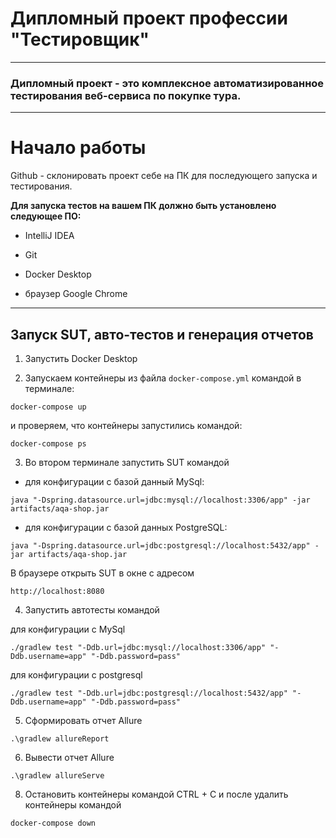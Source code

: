 #  Дипломный проект профессии "Тестировщик"
___
### Дипломный проект - это комплексное автоматизированное тестирования веб-сервиса по покупке тура.
___

# Начало работы

Github - склонировать проект себе на ПК для последующего запуска и тестирования.

**Для запуска тестов на вашем ПК должно быть установлено следующее ПО:**

* IntelliJ IDEA

* Git

* Docker Desktop

* браузер Google Chrome 

___
## Запуск SUT, авто-тестов и генерация отчетов

1. Запустить Docker Desktop

2. Запускаем контейнеры из файла `docker-compose.yml` командой в терминале:

```
docker-compose up
```

и проверяем, что контейнеры запустились командой:

```
docker-compose ps
```
3. Во втором терминале запустить SUT командой

- для конфигурации с базой данный MySql:

```
java "-Dspring.datasource.url=jdbc:mysql://localhost:3306/app" -jar artifacts/aqa-shop.jar
```

- для конфигурации с базой данных PostgreSQL:

```
java "-Dspring.datasource.url=jdbc:postgresql://localhost:5432/app" -jar artifacts/aqa-shop.jar
```

В браузере открыть SUT в окне с адресом

`http://localhost:8080`

4. Запустить автотесты командой

для конфигурации с MySql


```
./gradlew test "-Ddb.url=jdbc:mysql://localhost:3306/app" "-Ddb.username=app" "-Ddb.password=pass"
```

для конфигурации с postgresql

```
./gradlew test "-Ddb.url=jdbc:postgresql://localhost:5432/app" "-Ddb.username=app" "-Ddb.password=pass"
```

5. Сформировать отчет Allure

```
.\gradlew allureReport
```

6. Вывести отчет Allure

```
.\gradlew allureServe
```

8. Остановить контейнеры командой CTRL + C и после удалить контейнеры командой

```
docker-compose down
```


